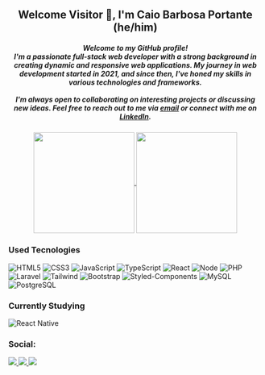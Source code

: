 <h2 align="center"> Welcome Visitor 👋, I'm Caio Barbosa Portante (he/him) </h2>

<h5 align="center"> 
  Welcome to my GitHub profile! <br> 
  I'm a passionate full-stack web developer with a strong background in creating dynamic and responsive web applications. 
  My journey in web development started in 2021, and since then, I've honed my skills in various technologies and frameworks. <br><br>
  I'm always open to collaborating on interesting projects or discussing new ideas. Feel free to reach out to me via 
  <a href="mailto:caioportante@gmail.com" target="_blank">email</a> or connect with me on 
  <a href="https://www.linkedin.com/in/caio-barbosa-portante-9a6a7519a/" target="_blank">LinkedIn</a>.
</h5>

<div align="center">
  <a href="https://github.com/CaioPortante">
    <img height=200 align="center" src="https://github-readme-stats.vercel.app/api?username=CaioPortante&theme=dracula&include_all_commits=true&count_private=true&hide_border=true" />
  </a>
  <a href="https://github.com/CaioPortante">
    <img height=200 align="center" src="https://github-readme-stats.vercel.app/api/top-langs?username=CaioPortante&layout=compact&langs_count=8&card_width=320&theme=dracula&include_all_commits=true&count_private=true&hide_border=true" />
  </a>
</div>

### Used Tecnologies

<div style="display: inline_block">
  
  ![HTML5](https://img.shields.io/badge/HTML5-E34F26?style=for-the-badge&logo=html5&logoColor=white)
  ![CSS3](https://img.shields.io/badge/CSS3-1572B6?style=for-the-badge&logo=css3&logoColor=white)
  ![JavaScript](https://img.shields.io/badge/JavaScript-323330?style=for-the-badge&logo=javascript&logoColor=F7DF1E)
  ![TypeScript](https://img.shields.io/badge/TypeScript-007ACC?style=for-the-badge&logo=typescript&logoColor=white)
  ![React](https://img.shields.io/badge/React-20232A?style=for-the-badge&logo=react&logoColor=61DAFB)
  ![Node](https://img.shields.io/badge/Node.js-43853D?style=for-the-badge&logo=node.js&logoColor=white)
  ![PHP](https://img.shields.io/badge/PHP-777BB4?style=for-the-badge&logo=php&logoColor=white)
  ![Laravel](https://img.shields.io/badge/Laravel-FF2D20?style=for-the-badge&logo=laravel&logoColor=white)
  ![Tailwind](https://img.shields.io/badge/Tailwind_CSS-38B2AC?style=for-the-badge&logo=tailwind-css&logoColor=white)
  ![Bootstrap](https://img.shields.io/badge/Bootstrap-563D7C?style=for-the-badge&logo=bootstrap&logoColor=white)
  ![Styled-Components](https://img.shields.io/badge/styled--components-DB7093?style=for-the-badge&logo=styled-components&logoColor=white)
  ![MySQL](https://img.shields.io/badge/MySQL-00000F?style=for-the-badge&logo=mysql&logoColor=white)
  ![PostgreSQL](https://img.shields.io/badge/PostgreSQL-316192?style=for-the-badge&logo=postgresql&logoColor=white)
 
</div>

### Currently Studying

<div style="display: inline_block">
  
  ![React Native](https://img.shields.io/badge/React_Native-20232A?style=for-the-badge&logo=react&logoColor=61DAFB)
 
</div>

### Social:
<div style="display: inline_block">

  <a href="mailto:caioportante@gmail.com" target="_blank">
    <img src="https://img.shields.io/badge/Gmail-D14836?style=for-the-badge&logo=gmail&logoColor=white">
  </a>
  <a href="https://www.instagram.com/caioportante" target="_blank">
    <img src="https://img.shields.io/badge/Instagram-E4405F?style=for-the-badge&logo=instagram&logoColor=white">
  </a>
  <a href="https://www.linkedin.com/in/caio-barbosa-portante-9a6a7519a/" target="_blank">
    <img src="https://img.shields.io/badge/LinkedIn-0077B5?style=for-the-badge&logo=linkedin&logoColor=white">
  </a>
 
</div>

